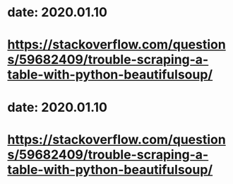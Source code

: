 # date: 2020.01.10
# https://stackoverflow.com/questions/59682409/trouble-scraping-a-table-with-python-beautifulsoup/
# date: 2020.01.10
# https://stackoverflow.com/questions/59682409/trouble-scraping-a-table-with-python-beautifulsoup/
